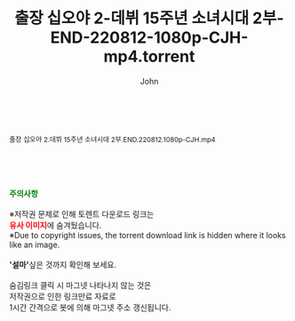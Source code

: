 ﻿---
layout: post
title:  "출장 십오야 2-데뷔 15주년 소녀시대 2부-END-220812-1080p-CJH-mp4.torrent"
author: John
categories: [ 방송/음악 ]
tags: [  ]
image:  
description: "출장 십오야 2-데뷔 15주년 소녀시대 2부-END-220812-1080p-CJH-mp4 torrent 정보 공유"
toc: true
toc_sticky: true
---

<br>
<div class="view-img">
</div><div class="view-content" itemprop="description">
<p><span style="font-size:12px;">출장 십오야 2.데뷔 15주년 소녀시대 2부.END.220812.1080p-CJH.mp4</span> </p> </div>
    
<br><br><br>
<p data-ke-size="size16"><b><span style="color: green;">주의사항</span></b><br /><br />※저작권 문제로 인해 토렌트 다운로드 링크는<br /><b><span style="color: red;">유사 이미지</span></b>에 숨겨뒀습니다.<br />※Due to copyright issues, the torrent download link is hidden where it looks like an image.<br /><br /><b>'설마'</b>싶은 것까지 확인해 보세요.<br /><br />숨김링크 클릭 시 마그넷 나타나지 않는 것은<br />저작권으로 인한 링크만료 자료로<br />1시간 간격으로 봇에 의해 마그넷 주소 갱신됩니다.</p>
